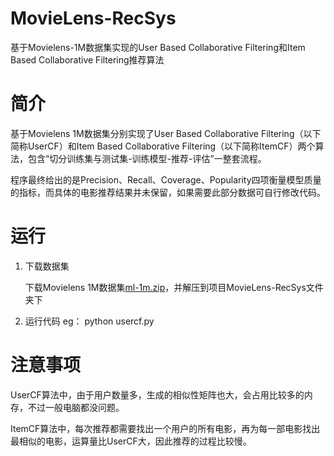 # MovieLens-RecSys
基于Movielens-1M数据集实现的User Based Collaborative Filtering和Item Based Collaborative Filtering推荐算法

# 简介
基于Movielens 1M数据集分别实现了User Based Collaborative Filtering（以下简称UserCF）和Item Based Collaborative Filtering（以下简称ItemCF）两个算法，包含“切分训练集与测试集-训练模型-推荐-评估”一整套流程。

程序最终给出的是Precision、Recall、Coverage、Popularity四项衡量模型质量的指标，而具体的电影推荐结果并未保留，如果需要此部分数据可自行修改代码。

# 运行

1. 下载数据集

   下载Movielens 1M数据集[ml-1m.zip](http://files.grouplens.org/datasets/movielens/ml-1m.zip)，并解压到项目MovieLens-RecSys文件夹下

2. 运行代码
   eg：
   python usercf.py

# 注意事项
UserCF算法中，由于用户数量多，生成的相似性矩阵也大，会占用比较多的内存，不过一般电脑都没问题。

ItemCF算法中，每次推荐都需要找出一个用户的所有电影，再为每一部电影找出最相似的电影，运算量比UserCF大，因此推荐的过程比较慢。
